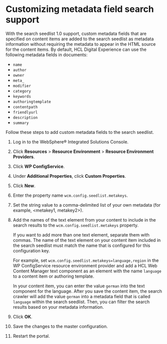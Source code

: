 # Customizing metadata field search support

With the search seedlist 1.0 support, custom metadata fields that are specified on content items are added to the search seedlist as metadata information without requiring the metadata to appear in the HTML source for the content items. By default, HCL Digital Experience can use the following metadata fields in documents:

- `name`
- `author`
- `owner`
- `meta_`
- `modifier`
- `category`
- `keywords`
- `authoringtemplate`
- `contentpath`
- `friendlyurl`
- `description`
- `summary`

Follow these steps to add custom metadata fields to the search seedlist.

1. Log in to the WebSphere® Integrated Solutions Console.

2. Click **Resources** > **Resource Environment** > **Resource Environment Providers**.

3. Click **WP ConfigService**.

4. Under **Additional Properties**, click **Custom Properties**.

5. Click **New**.

6. Enter the property name `wcm.config.seedlist.metakeys`.

7. Set the string value to a comma-delimited list of your own metadata (for example, <metakey1, metakey2>).

8. Add the names of the text element from your content to include in the search results to the `wcm.config.seedlist.metakeys` property. 

    If you want to add more than one text element, separate them with commas. The name of the text element on your content item included in the search seedlist must match the name that is configured for this configuration key.

    For example, set `wcm.config.seedlist.metakeys=language,region` in the WP ConfigService resource environment provider and add a HCL Web Content Manager text component as an element with the name `language` to a content item or authoring template.

    In your content item, you can enter the value `german` into the text component for the language. After you save the content item, the search crawler will add the value `german` into a metadata field that is called `language` within the search seedlist. Then, you can filter the search results based on your metadata information.

9. Click **OK**.

10. Save the changes to the master configuration.

11. Restart the portal.
